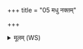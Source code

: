 +++
title = "05 मधु नक्तम्"

+++
<details><summary>मूलम् (WS)</summary>

मधु नक्तं उतोषसो मधुमत् पार्थिवं रजः ।  
माध्वीर्नः सन्त्वोषधीः ॥ ॥ ६ ॥
</details>